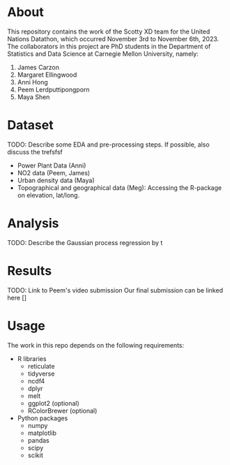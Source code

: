# About

This repository contains the work of the Scotty XD team for the United Nations Datathon, which occurred November 3rd to November 6th, 2023. 
The collaborators in this project are PhD students in the Department of Statistics and Data Science at Carnegie Mellon University, namely:
1. James Carzon
2. Margaret Ellingwood
3. Anni Hong
4. Peem Lerdputtipongporn
5. Maya Shen

# Dataset 
TODO: Describe some EDA and pre-processing steps. If possible, also discuss the trefsfsf
- Power Plant Data (Anni) 
- NO2 data (Peem, James)
- Urban density data (Maya)
- Topographical and geographical data (Meg): Accessing the R-package on elevation, lat/long. 

# Analysis
TODO: Describe the Gaussian process regression by t
# Results 
TODO: Link to Peem's video submission 
Our final submission can be linked here []
# Usage

The work in this repo depends on the following requirements:
* R libraries
  + reticulate
  + tidyverse
  + ncdf4
  + dplyr
  + melt
  + ggplot2 (optional)
  + RColorBrewer (optional)
* Python packages
  + numpy
  + matplotlib
  + pandas
  + scipy
  + scikit
